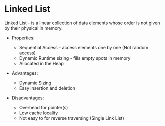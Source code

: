# Linked List

Linked List - is a linear collection of data elements whose order is not  given by their physical in memory.

* Properties:
    * Sequential Access - access elements one by one (Not random access)
    * Dynamic Runtime sizing - fills empty spots in memory
    * Allocated in the Heap

* Advantages:
    * Dynamic Sizing
    * Easy insertion and deletion
* Disadvantages:
    * Overhead for pointer(s)
    * Low cache locality
    * Not easy to for reverse traversing (Single Link List)